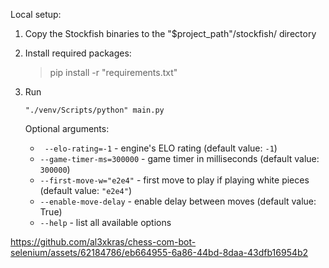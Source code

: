 Local setup:

1. Copy the Stockfish binaries to the "$project_path"/stockfish/ directory
2. Install required packages:
    > pip install -r "requirements.txt"

3. Run
   ```code
   "./venv/Scripts/python" main.py
   ```
   Optional arguments:
   - ``` --elo-rating=-1``` - engine's ELO rating (default value: ```-1```)
   - ```--game-timer-ms=300000``` - game timer in milliseconds (default value: ```300000```)
   - ```--first-move-w="e2e4"``` - first move to play if playing white pieces (default value: ```"e2e4"```)
   - ```--enable-move-delay``` - enable delay between moves (default value: True)
   - ```--help``` - list all available options

https://github.com/al3xkras/chess-com-bot-selenium/assets/62184786/eb664955-6a86-44bd-8daa-43dfb16954b2